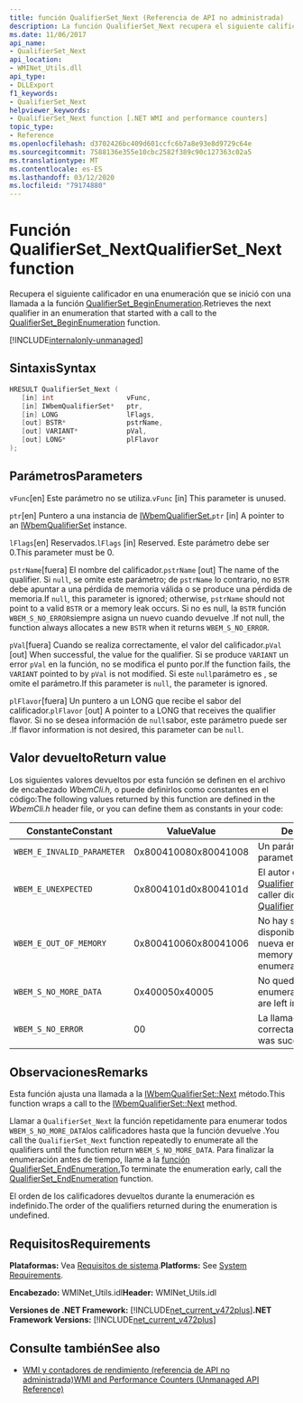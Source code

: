 ```yaml
---
title: función QualifierSet_Next (Referencia de API no administrada)
description: La función QualifierSet_Next recupera el siguiente calificador de una enumeración.
ms.date: 11/06/2017
api_name:
- QualifierSet_Next
api_location:
- WMINet_Utils.dll
api_type:
- DLLExport
f1_keywords:
- QualifierSet_Next
helpviewer_keywords:
- QualifierSet_Next function [.NET WMI and performance counters]
topic_type:
- Reference
ms.openlocfilehash: d3702426bc409d601ccfc6b7a8e93e8d9729c64e
ms.sourcegitcommit: 7588136e355e10cbc2582f389c90c127363c02a5
ms.translationtype: MT
ms.contentlocale: es-ES
ms.lasthandoff: 03/12/2020
ms.locfileid: "79174880"
---
```

# <a name="qualifierset_next-function"></a><span data-ttu-id="b3c02-103">Función QualifierSet_Next</span><span class="sxs-lookup"><span data-stu-id="b3c02-103">QualifierSet_Next function</span></span>
<span data-ttu-id="b3c02-104">Recupera el siguiente calificador en una enumeración que se inició con una llamada a la función [QualifierSet_BeginEnumeration](qualifierset-beginenumeration.md).</span><span class="sxs-lookup"><span data-stu-id="b3c02-104">Retrieves the next qualifier in an enumeration that started with a call to the [QualifierSet_BeginEnumeration](qualifierset-beginenumeration.md) function.</span></span>

[!INCLUDE[internalonly-unmanaged](../../../../includes/internalonly-unmanaged.md)]
  
## <a name="syntax"></a><span data-ttu-id="b3c02-105">Sintaxis</span><span class="sxs-lookup"><span data-stu-id="b3c02-105">Syntax</span></span>  
  
```cpp  
HRESULT QualifierSet_Next (
   [in] int                  vFunc,
   [in] IWbemQualifierSet*   ptr,
   [in] LONG                 lFlags,
   [out] BSTR*               pstrName,
   [out] VARIANT*            pVal,
   [out] LONG*               plFlavor
);
```  

## <a name="parameters"></a><span data-ttu-id="b3c02-106">Parámetros</span><span class="sxs-lookup"><span data-stu-id="b3c02-106">Parameters</span></span>

<span data-ttu-id="b3c02-107">`vFunc`[en] Este parámetro no se utiliza.</span><span class="sxs-lookup"><span data-stu-id="b3c02-107">`vFunc` [in] This parameter is unused.</span></span>

<span data-ttu-id="b3c02-108">`ptr`[en] Puntero a una instancia de [IWbemQualifierSet.](/windows/desktop/api/wbemcli/nn-wbemcli-iwbemqualifierset)</span><span class="sxs-lookup"><span data-stu-id="b3c02-108">`ptr` [in] A pointer to an [IWbemQualifierSet](/windows/desktop/api/wbemcli/nn-wbemcli-iwbemqualifierset) instance.</span></span>

<span data-ttu-id="b3c02-109">`lFlags`[en] Reservados.</span><span class="sxs-lookup"><span data-stu-id="b3c02-109">`lFlags` [in] Reserved.</span></span> <span data-ttu-id="b3c02-110">Este parámetro debe ser 0.</span><span class="sxs-lookup"><span data-stu-id="b3c02-110">This parameter must be 0.</span></span>

<span data-ttu-id="b3c02-111">`pstrName`[fuera] El nombre del calificador.</span><span class="sxs-lookup"><span data-stu-id="b3c02-111">`pstrName` [out] The name of the qualifier.</span></span> <span data-ttu-id="b3c02-112">Si `null`, se omite este parámetro; de `pstrName` lo contrario, no `BSTR` debe apuntar a una pérdida de memoria válida o se produce una pérdida de memoria.</span><span class="sxs-lookup"><span data-stu-id="b3c02-112">If `null`, this parameter is ignored; otherwise, `pstrName` should not point to a valid `BSTR` or a memory leak occurs.</span></span> <span data-ttu-id="b3c02-113">Si no es null, la `BSTR` función `WBEM_S_NO_ERROR`siempre asigna un nuevo cuando devuelve .</span><span class="sxs-lookup"><span data-stu-id="b3c02-113">If not null, the function always allocates a new `BSTR` when it returns `WBEM_S_NO_ERROR`.</span></span>

<span data-ttu-id="b3c02-114">`pVal`[fuera] Cuando se realiza correctamente, el valor del calificador.</span><span class="sxs-lookup"><span data-stu-id="b3c02-114">`pVal` [out] When successful, the value for the qualifier.</span></span> <span data-ttu-id="b3c02-115">Si se produce `VARIANT` un error `pVal` en la función, no se modifica el punto por.</span><span class="sxs-lookup"><span data-stu-id="b3c02-115">If the function fails, the `VARIANT` pointed to by `pVal` is not modified.</span></span> <span data-ttu-id="b3c02-116">Si este `null`parámetro es , se omite el parámetro.</span><span class="sxs-lookup"><span data-stu-id="b3c02-116">If this parameter is `null`, the parameter is ignored.</span></span>

<span data-ttu-id="b3c02-117">`plFlavor`[fuera] Un puntero a un LONG que recibe el sabor del calificador.</span><span class="sxs-lookup"><span data-stu-id="b3c02-117">`plFlavor` [out] A pointer to a LONG that receives the qualifier flavor.</span></span> <span data-ttu-id="b3c02-118">Si no se desea información de `null`sabor, este parámetro puede ser .</span><span class="sxs-lookup"><span data-stu-id="b3c02-118">If flavor information is not desired, this parameter can be `null`.</span></span>

## <a name="return-value"></a><span data-ttu-id="b3c02-119">Valor devuelto</span><span class="sxs-lookup"><span data-stu-id="b3c02-119">Return value</span></span>

<span data-ttu-id="b3c02-120">Los siguientes valores devueltos por esta función se definen en el archivo de encabezado *WbemCli.h,* o puede definirlos como constantes en el código:</span><span class="sxs-lookup"><span data-stu-id="b3c02-120">The following values returned by this function are defined in the *WbemCli.h* header file, or you can define them as constants in your code:</span></span>

|<span data-ttu-id="b3c02-121">Constante</span><span class="sxs-lookup"><span data-stu-id="b3c02-121">Constant</span></span>  |<span data-ttu-id="b3c02-122">Value</span><span class="sxs-lookup"><span data-stu-id="b3c02-122">Value</span></span>  |<span data-ttu-id="b3c02-123">Descripción</span><span class="sxs-lookup"><span data-stu-id="b3c02-123">Description</span></span>  |
|---------|---------|---------|
|`WBEM_E_INVALID_PARAMETER` | <span data-ttu-id="b3c02-124">0x80041008</span><span class="sxs-lookup"><span data-stu-id="b3c02-124">0x80041008</span></span> | <span data-ttu-id="b3c02-125">Un parámetro no es válido.</span><span class="sxs-lookup"><span data-stu-id="b3c02-125">A parameter is not valid.</span></span> |
|`WBEM_E_UNEXPECTED` | <span data-ttu-id="b3c02-126">0x8004101d</span><span class="sxs-lookup"><span data-stu-id="b3c02-126">0x8004101d</span></span> | <span data-ttu-id="b3c02-127">El autor de la llamada no llamó a [QualifierSet_BeginEnumeration](qualifierset-beginenumeration.md).</span><span class="sxs-lookup"><span data-stu-id="b3c02-127">The caller did not call [QualifierSet_BeginEnumeration](qualifierset-beginenumeration.md).</span></span> |
|`WBEM_E_OUT_OF_MEMORY` | <span data-ttu-id="b3c02-128">0x80041006</span><span class="sxs-lookup"><span data-stu-id="b3c02-128">0x80041006</span></span> | <span data-ttu-id="b3c02-129">No hay suficiente memoria disponible para comenzar una nueva enumeración.</span><span class="sxs-lookup"><span data-stu-id="b3c02-129">Not enough memory is available to begin a new enumeration.</span></span> |
| `WBEM_S_NO_MORE_DATA` | <span data-ttu-id="b3c02-130">0x40005</span><span class="sxs-lookup"><span data-stu-id="b3c02-130">0x40005</span></span> | <span data-ttu-id="b3c02-131">No quedan más calificadores en la enumeración.</span><span class="sxs-lookup"><span data-stu-id="b3c02-131">No more qualifiers are left in the enumeration.</span></span> |
|`WBEM_S_NO_ERROR` | <span data-ttu-id="b3c02-132">0</span><span class="sxs-lookup"><span data-stu-id="b3c02-132">0</span></span> | <span data-ttu-id="b3c02-133">La llamada de función se realizó correctamente.</span><span class="sxs-lookup"><span data-stu-id="b3c02-133">The function call was successful.</span></span>  |
  
## <a name="remarks"></a><span data-ttu-id="b3c02-134">Observaciones</span><span class="sxs-lookup"><span data-stu-id="b3c02-134">Remarks</span></span>

<span data-ttu-id="b3c02-135">Esta función ajusta una llamada a la [IWbemQualifierSet::Next](/windows/desktop/api/wbemcli/nf-wbemcli-iwbemqualifierset-next) método.</span><span class="sxs-lookup"><span data-stu-id="b3c02-135">This function wraps a call to the [IWbemQualifierSet::Next](/windows/desktop/api/wbemcli/nf-wbemcli-iwbemqualifierset-next) method.</span></span>

<span data-ttu-id="b3c02-136">Llamar a `QualifierSet_Next` la función repetidamente para enumerar todos `WBEM_S_NO_MORE_DATA`los calificadores hasta que la función devuelve .</span><span class="sxs-lookup"><span data-stu-id="b3c02-136">You call the `QualifierSet_Next` function repeatedly to enumerate all the qualifiers until the function return `WBEM_S_NO_MORE_DATA`.</span></span> <span data-ttu-id="b3c02-137">Para finalizar la enumeración antes de tiempo, llame a la [función QualifierSet_EndEnumeration.](qualifierset-endenumeration.md)</span><span class="sxs-lookup"><span data-stu-id="b3c02-137">To terminate the enumeration early, call the [QualifierSet_EndEnumeration](qualifierset-endenumeration.md) function.</span></span>

<span data-ttu-id="b3c02-138">El orden de los calificadores devueltos durante la enumeración es indefinido.</span><span class="sxs-lookup"><span data-stu-id="b3c02-138">The order of the qualifiers returned during the enumeration is undefined.</span></span>

## <a name="requirements"></a><span data-ttu-id="b3c02-139">Requisitos</span><span class="sxs-lookup"><span data-stu-id="b3c02-139">Requirements</span></span>  
 <span data-ttu-id="b3c02-140">**Plataformas:** Vea [Requisitos de sistema](../../get-started/system-requirements.md).</span><span class="sxs-lookup"><span data-stu-id="b3c02-140">**Platforms:** See [System Requirements](../../get-started/system-requirements.md).</span></span>  
  
 <span data-ttu-id="b3c02-141">**Encabezado:** WMINet_Utils.idl</span><span class="sxs-lookup"><span data-stu-id="b3c02-141">**Header:** WMINet_Utils.idl</span></span>  
  
 <span data-ttu-id="b3c02-142">**Versiones de .NET Framework:** [!INCLUDE[net_current_v472plus](../../../../includes/net-current-v472plus.md)]</span><span class="sxs-lookup"><span data-stu-id="b3c02-142">**.NET Framework Versions:** [!INCLUDE[net_current_v472plus](../../../../includes/net-current-v472plus.md)]</span></span>  
  
## <a name="see-also"></a><span data-ttu-id="b3c02-143">Consulte también</span><span class="sxs-lookup"><span data-stu-id="b3c02-143">See also</span></span>

- [<span data-ttu-id="b3c02-144">WMI y contadores de rendimiento (referencia de API no administrada)</span><span class="sxs-lookup"><span data-stu-id="b3c02-144">WMI and Performance Counters (Unmanaged API Reference)</span></span>](index.md)
